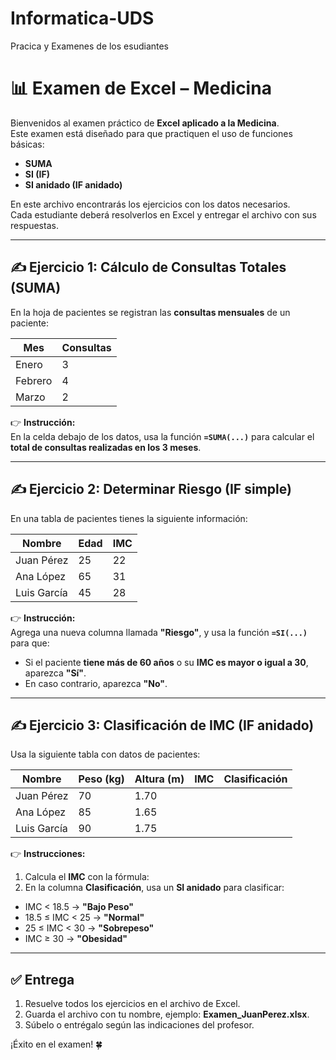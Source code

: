 # Informatica-UDS
Pracica y Examenes de los esudiantes 
# 📊 Examen de Excel – Medicina

Bienvenidos al examen práctico de **Excel aplicado a la Medicina**.  
Este examen está diseñado para que practiquen el uso de funciones básicas:  
- **SUMA**  
- **SI (IF)**  
- **SI anidado (IF anidado)**  

En este archivo encontrarás los ejercicios con los datos necesarios.  
Cada estudiante deberá resolverlos en Excel y entregar el archivo con sus respuestas.  

---

## ✍️ Ejercicio 1: Cálculo de Consultas Totales (SUMA)

En la hoja de pacientes se registran las **consultas mensuales** de un paciente:

| Mes     | Consultas |
|---------|-----------|
| Enero   | 3         |
| Febrero | 4         |
| Marzo   | 2         |

👉 **Instrucción:**  
En la celda debajo de los datos, usa la función **`=SUMA(...)`** para calcular el **total de consultas realizadas en los 3 meses**.  

---

## ✍️ Ejercicio 2: Determinar Riesgo (IF simple)

En una tabla de pacientes tienes la siguiente información:  

| Nombre       | Edad | IMC |
|--------------|------|-----|
| Juan Pérez   | 25   | 22  |
| Ana López    | 65   | 31  |
| Luis García  | 45   | 28  |

👉 **Instrucción:**  
Agrega una nueva columna llamada **"Riesgo"**, y usa la función **`=SI(...)`** para que:  
- Si el paciente **tiene más de 60 años** o su **IMC es mayor o igual a 30**, aparezca **"Sí"**.  
- En caso contrario, aparezca **"No"**.  

---

## ✍️ Ejercicio 3: Clasificación de IMC (IF anidado)

Usa la siguiente tabla con datos de pacientes:

| Nombre       | Peso (kg) | Altura (m) | IMC | Clasificación |
|--------------|-----------|------------|-----|---------------|
| Juan Pérez   | 70        | 1.70       |     |               |
| Ana López    | 85        | 1.65       |     |               |
| Luis García  | 90        | 1.75       |     |               |

👉 **Instrucciones:**  
1. Calcula el **IMC** con la fórmula:  
2. En la columna **Clasificación**, usa un **SI anidado** para clasificar:  
- IMC < 18.5 → **"Bajo Peso"**  
- 18.5 ≤ IMC < 25 → **"Normal"**  
- 25 ≤ IMC < 30 → **"Sobrepeso"**  
- IMC ≥ 30 → **"Obesidad"**  

---

## ✅ Entrega
1. Resuelve todos los ejercicios en el archivo de Excel.  
2. Guarda el archivo con tu nombre, ejemplo: **Examen_JuanPerez.xlsx**.  
3. Súbelo o entrégalo según las indicaciones del profesor.  

¡Éxito en el examen! 🍀
